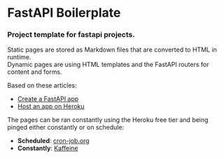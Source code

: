 # FastAPI Boilerplate
### Project template for fastapi projects.<br>
Static pages are stored as Markdown files that are converted to HTML in runtime. <br>
Dynamic pages are using HTML templates and the FastAPI routers for content and forms. <br>


Based on these articles:
- [Create a FastAPI app](https://levelup.gitconnected.com/building-a-website-starter-with-fastapi-92d077092864)
- [Host an app on Heroku](https://towardsdatascience.com/how-to-deploy-your-fastapi-app-on-heroku-for-free-8d4271a4ab9#73c2)

The pages can be ran constantly using the Heroku free tier and being pinged either constantly or on schedule:<br>
- __Scheduled__: [cron-job.org](cron-job.org)
- __Constantly__: [Kaffeine](http://kaffeine.herokuapp.com/)
